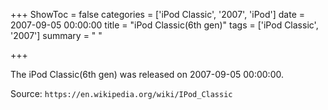 +++
ShowToc = false
categories = ['iPod Classic', '2007', 'iPod']
date = 2007-09-05 00:00:00
title = "iPod Classic(6th gen)"
tags = ['iPod Classic', '2007']
summary = " "

+++

The iPod Classic(6th gen) was released on 2007-09-05 00:00:00.

Source: `https://en.wikipedia.org/wiki/IPod_Classic`
